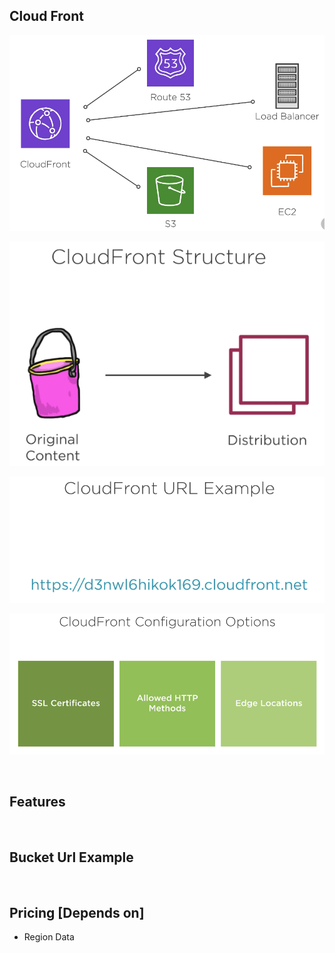 
## Cloud Front

> 


![Drag Racing](/Assets/cloudfront/cf1.png)

![Drag Racing](/Assets/cloudfront/cf2.png)

![Drag Racing](/Assets/cloudfront/cf3.png)

![Drag Racing](/Assets/cloudfront/cf4.png)


</br>


## Features



</br>

## Bucket Url Example

</br>

## Pricing [Depends on]

* Region Data
